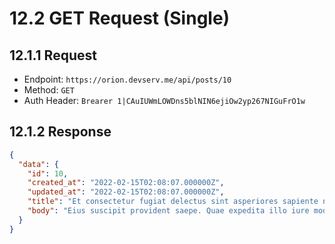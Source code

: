 # 12.2 GET Request (Single)

## 12.1.1 Request

- Endpoint: `https://orion.devserv.me/api/posts/10`
- Method: `GET`
- Auth Header: `Brearer 1|CAuIUWmLOWDns5blNIN6ejiOw2yp267NIGuFrO1w`

## 12.1.2 Response

```json
{
  "data": {
    "id": 10,
    "created_at": "2022-02-15T02:08:07.000000Z",
    "updated_at": "2022-02-15T02:08:07.000000Z",
    "title": "Et consectetur fugiat delectus sint asperiores sapiente necessitatibus.",
    "body": "Eius suscipit provident saepe. Quae expedita illo iure modi alias. Accusantium dolore quod libero rem accusantium laborum exercitationem. In quia at saepe ut. Quo id officiis quia temporibus sunt et."
  }
}
```
